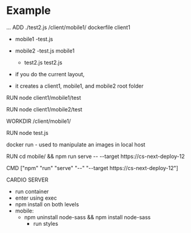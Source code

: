 # Example

...
ADD ./test2.js /client/mobile1/
dockerfile
client1

- mobile1
  -test.js
- mobile2
  -test.js
  mobile1

  - test2.js
    test2.js

- if you do the current layout,
- it creates a client1, mobile1, and mobile2 root folder

RUN node client1/mobile1/test

RUN node client1/mobile2/test

WORKDIR /client/mobile1/

RUN node test.js

docker run - used to manipulate an images in local host


RUN cd mobile/ && npm run serve -- --target https://cs-next-deploy-12

CMD ["npm" "run" "serve" "--" "--target https://cs-next-deploy-12"]


CARDIO SERVER
- run container
- enter using exec
- npm install on both levels
- mobile: 
  - npm uninstall node-sass && npm install node-sass
    - run styles


 